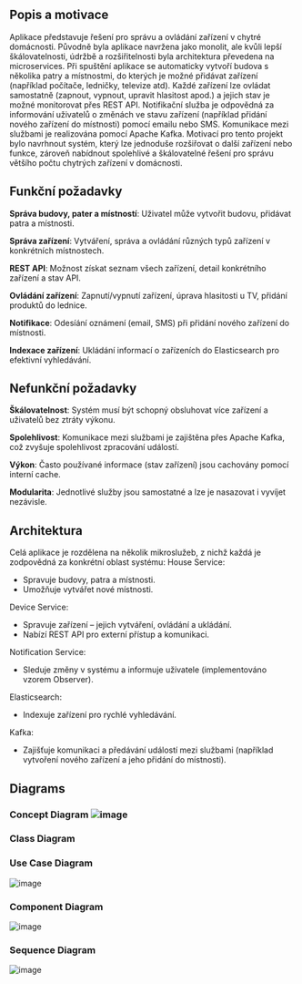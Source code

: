 ## Popis a motivace 
Aplikace představuje řešení pro správu a ovládání zařízení v chytré domácnosti. Původně byla aplikace navržena jako monolit, ale kvůli lepší škálovatelnosti, údržbě a rozšiřitelnosti byla architektura převedena na microservices.
Při spuštění aplikace se automaticky vytvoří budova s několika patry a místnostmi, do kterých je možné přidávat zařízení (například počítače, ledničky, televize atd). Každé zařízení lze ovládat samostatně (zapnout, vypnout, upravit hlasitost apod.) a jejich stav je možné monitorovat přes REST API.
Notifikační služba je odpovědná za informování uživatelů o změnách ve stavu zařízení (například přidání nového zařízení do místnosti) pomocí emailu nebo SMS. Komunikace mezi službami je realizována pomocí Apache Kafka.
Motivací pro tento projekt bylo navrhnout systém, který lze jednoduše rozšiřovat o další zařízení nebo funkce, zároveň nabídnout spolehlivé a škálovatelné řešení pro správu většího počtu chytrých zařízení v domácnosti.

## Funkční požadavky
**Správa budovy, pater a místností**:
 Uživatel může vytvořit budovu, přidávat patra a místnosti.
 
**Správa zařízení**:
 Vytváření, správa a ovládání různých typů zařízení v konkrétních místnostech.

**REST API**:
 Možnost získat seznam všech zařízení, detail konkrétního zařízení a stav API.

**Ovládání zařízení**:
 Zapnutí/vypnutí zařízení, úprava hlasitosti u TV, přidání produktů do lednice.

**Notifikace**:
 Odesíání oznámení (email, SMS) při přidání nového zařízení do místnosti.

**Indexace zařízení**:
 Ukládání informací o zařízeních do Elasticsearch pro efektivní vyhledávání.

## Nefunkční požadavky
**Škálovatelnost**:
 Systém musí být schopný obsluhovat více zařízení a uživatelů bez ztráty výkonu.
 
**Spolehlivost**:
 Komunikace mezi službami je zajištěna přes Apache Kafka, což zvyšuje spolehlivost zpracování událostí.
 
**Výkon**:
 Často používané informace (stav zařízení) jsou cachovány pomocí interní cache.
 
**Modularita**:
 Jednotlivé služby jsou samostatné a lze je nasazovat i vyvíjet nezávisle.

## Architektura
Celá aplikace je rozdělena na několik mikroslužeb, z nichž každá je zodpovědná za konkrétní oblast systému:
House Service:
 - Spravuje budovy, patra a místnosti.
 - Umožňuje vytvářet nové místnosti.

Device Service:
 - Spravuje zařízení – jejich vytváření, ovládání a ukládání.
 - Nabízí REST API pro externí přístup a komunikaci.

Notification Service:
 - Sleduje změny v systému a informuje uživatele (implementováno vzorem Observer).

Elasticsearch:
 - Indexuje zařízení pro rychlé vyhledávání.

Kafka:
 - Zajišťuje komunikaci a předávání událostí mezi službami (například vytvoření nového zařízení a jeho přidání do místnosti).

## Diagrams
###  Concept Diagram  ![image](https://github.com/user-attachments/assets/98093ac5-ec62-4d35-81fc-241fc0c52dd7)

###  Class Diagram  


###  Use Case Diagram  
![image](https://github.com/user-attachments/assets/876e6d36-a984-4523-8246-21588ce755b0)

### Component Diagram
![image](https://github.com/user-attachments/assets/4d3311f3-f06b-4865-8986-1b4fb9458f22)

### Sequence Diagram
![image](https://github.com/user-attachments/assets/d06d3912-944f-422d-bdeb-517598a02d5d)
